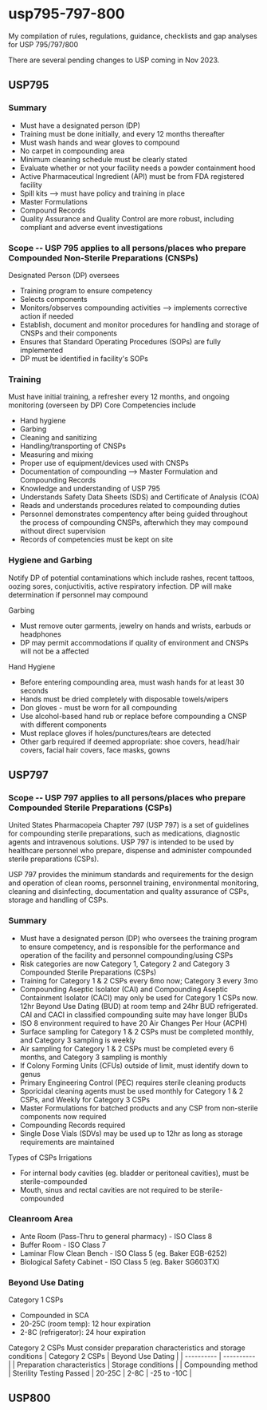 # usp795-797-800
My compilation of rules, regulations, guidance, checklists and gap analyses for USP 795/797/800 

There are several pending changes to USP coming in Nov 2023. 

## USP795
### Summary
- Must have a designated person (DP)
- Training must be done initially, and every 12 months thereafter
- Must wash hands and wear gloves to compound
- No carpet in compounding area
- Minimum cleaning schedule must be clearly stated
- Evaluate whether or not your facility needs a powder containment hood
- Active Pharmaceutical Ingredient (API) must be from FDA registered facility
- Spill kits --> must have policy and training in place
- Master Formulations
- Compound Records
- Quality Assurance and Quality Control are more robust, including compliant and adverse event investigations

### Scope -- USP 795 applies to all persons/places who prepare Compounded Non-Sterile Preparations (CNSPs)
Designated Person (DP) oversees
- Training program to ensure competency 
- Selects components
- Monitors/observes compounding activities --> implements corrective action if needed
- Establish, document and monitor procedures for handling and storage of CNSPs and their components
- Ensures that Standard Operating Procedures (SOPs) are fully implemented
- DP must be identified in facility's SOPs

### Training
Must have initial training, a refresher every 12 months, and ongoing monitoring (overseen by DP)
Core Competencies include
- Hand hygiene
- Garbing
- Cleaning and sanitizing 
- Handling/transporting of CNSPs
- Measuring and mixing
- Proper use of equipment/devices used with CNSPs
- Documentation of compounding --> Master Formulation and Compounding Records
- Knowledge and understanding of USP 795
- Understands Safety Data Sheets (SDS) and Certificate of Analysis (COA)
- Reads and understands procedures related to compounding duties
- Personnel demonstrates compentency after being guided throughout the process of compounding CNSPs, afterwhich they may compound without direct supervision
- Records of competencies must be kept on site

### Hygiene and Garbing
Notify DP of potential contaminations which include rashes, recent tattoos, oozing sores, conjuctivitis, active respiratory infection. DP will make determination if personnel may compound

Garbing
- Must remove outer garments, jewelry on hands and wrists, earbuds or headphones
- DP may permit accommodations if quality of environment and CNSPs will not be a affected

Hand Hygiene
- Before entering compounding area, must wash hands for at least 30 seconds
- Hands must be dried completely with disposable towels/wipers
- Don gloves - must be worn for all compounding
- Use alcohol-based hand rub or replace before compounding a CNSP with different components
- Must replace gloves if holes/punctures/tears are detected
- Other garb required if deemed appropriate: shoe covers, head/hair covers, facial hair covers, face masks, gowns

## USP797

### Scope -- USP 797 applies to all persons/places who prepare Compounded Sterile Preparations (CSPs)
United States Pharmacopeia Chapter 797 (USP 797) is a set of guidelines for compounding sterile preparations, such as medications, diagnostic agents and intravenous solutions. USP 797 is intended to be used by healthcare personnel who prepare, dispense and administer compounded sterile preparations (CSPs).

USP 797 provides the minimum standards and requirements for the design and operation of clean rooms, personnel training, environmental monitoring, cleaning and disinfecting, documentation and quality assurance of CSPs, storage and handling of CSPs.

### Summary
- Must have a designated person (DP) who oversees the training program to ensure competency, and is responsible for the performance and operation of the facility and personnel compounding/using CSPs
- Risk categories are now Category 1, Category 2 and Category 3 Compounded Sterile Preparations (CSPs)
- Training for Category 1 & 2 CSPs every 6mo now; Category 3 every 3mo
- Compounding Aseptic Isolator (CAI) and Compounding Aseptic Containment Isolator (CACI) may only be used for Category 1 CSPs now. 12hr Beyond Use Dating (BUD) at room temp and 24hr BUD refrigerated. CAI and CACI in classified compounding suite may have longer BUDs
- ISO 8 environment required to have 20 Air Changes Per Hour (ACPH)
- Surface sampling for Category 1 & 2 CSPs must be completed monthly, and Category 3 sampling is weekly
- Air sampling for Category 1 & 2 CSPs must be completed every 6 months, and Category 3 sampling is monthly
- If Colony Forming Units (CFUs) outside of limit, must identify down to genus
- Primary Engineering Control (PEC) requires sterile cleaning products
- Sporicidal cleaning agents must be used monthly for Category 1 & 2 CSPs, and Weekly for Category 3 CSPs
- Master Formulations for batched products and any CSP from non-sterile components now required
- Compounding Records required
- Single Dose Vials (SDVs) may be used up to 12hr as long as storage requirements are maintained

Types of CSPs
Irrigations
- For internal body cavities (eg. bladder or peritoneal cavities), must be sterile-compounded
- Mouth, sinus and rectal cavities are not required to be sterile-compounded

### Cleanroom Area

- Ante Room (Pass-Thru to general pharmacy) - ISO Class 8
- Buffer Room - ISO Class 7 
- Laminar Flow Clean Bench - ISO Class 5 (eg. Baker EGB-6252)
- Biological Safety Cabinet - ISO Class 5 (eg. Baker SG603TX)

### Beyond Use Dating
Category 1 CSPs
- Compounded in SCA
- 20-25C (room temp): 12 hour expiration
- 2-8C (refrigerator): 24 hour expiration

Category 2 CSPs
Must consider preparation characteristics and storage conditions
| Category 2 CSPs | Beyond Use Dating |
| ---------- | ---------- |
| Preparation characteristics | Storage conditions |
| Compounding method | Sterility Testing Passed | 20-25C | 2-8C | -25 to -10C |

## USP800
